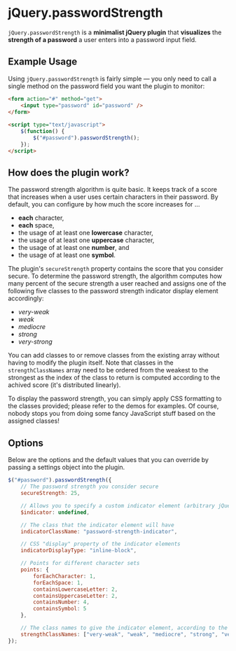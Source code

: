 # jQuery.passwordStrength

`jQuery.passwordStrength` is a **minimalist jQuery plugin** that **visualizes**
the **strength of a password** a user enters into a password input field.


## Example Usage

Using `jQuery.passwordStrength` is fairly simple — you only need to call a single method on the password field you want the plugin to monitor:

```html
<form action="#" method="get">
    <input type="password" id="password" />
</form>
    
<script type="text/javascript">
    $(function() {
        $("#password").passwordStrength();
    });
</script>
```
    
    
## How does the plugin work?

The password strength algorithm is quite basic.
It keeps track of a score that increases when a user uses certain characters in their password.
By default, you can configure by how much the score increases for ...

  - **each** character,
  - **each** space,
  - the usage of at least one **lowercase** character,
  - the usage of at least one **uppercase** character,
  - the usage of at least one **number**, and
  - the usage of at least one **symbol**.

The plugin's `secureStrength` property contains the score that you consider secure.
To determine the password strength, the algorithm computes how many percent of the secure strength a user reached
and assigns one of the following five classes to the password strength indicator display element accordingly:

  - *very-weak*
  - *weak*
  - *mediocre*
  - *strong*
  - *very-strong*

You can add classes to or remove classes from the existing array without having to modify the plugin itself.
Note that classes in the `strengthClassNames` array need to be ordered from the weakest to the strongest
as the index of the class to return is computed according to the achived score (it's distributed linearly).

To display the password strength, you can simply apply CSS formatting to the classes provided;
please refer to the demos for examples.
Of course, nobody stops you from doing some fancy JavaScript stuff based on the assigned classes!

## Options
Below are the options and the default values that you can override by passing a settings object into the plugin.

```javascript
$("#password").passwordStrength({
    // The password strength you consider secure
    secureStrength: 25,

    // Allows you to specify a custom indicator element (arbitrary jQuery selection)
    $indicator: undefined,

    // The class that the indicator element will have
    indicatorClassName: "password-strength-indicator",

    // CSS "display" property of the indicator elements
    indicatorDisplayType: "inline-block",

    // Points for different character sets
    points: {
        forEachCharacter: 1,
        forEachSpace: 1,
        containsLowercaseLetter: 2,
        containsUppercaseLetter: 2,
        containsNumber: 4,
        containsSymbol: 5
    },

    // The class names to give the indicator element, according to the current password strength
    strengthClassNames: ["very-weak", "weak", "mediocre", "strong", "very-strong"]		
});
```
